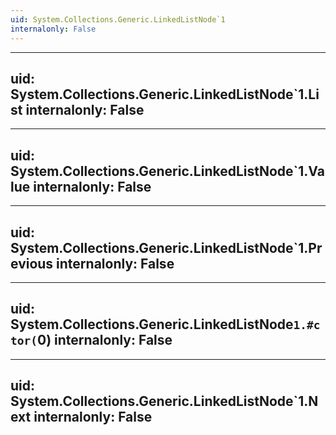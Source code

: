 ```yaml
---
uid: System.Collections.Generic.LinkedListNode`1
internalonly: False
---
```


---
uid: System.Collections.Generic.LinkedListNode`1.List
internalonly: False
---

---
uid: System.Collections.Generic.LinkedListNode`1.Value
internalonly: False
---

---
uid: System.Collections.Generic.LinkedListNode`1.Previous
internalonly: False
---

---
uid: System.Collections.Generic.LinkedListNode`1.#ctor(`0)
internalonly: False
---

---
uid: System.Collections.Generic.LinkedListNode`1.Next
internalonly: False
---
